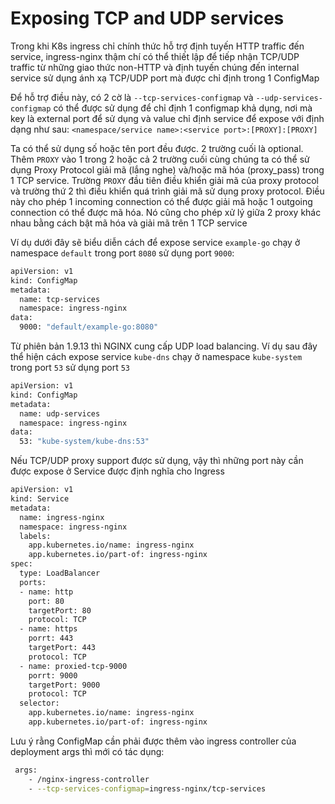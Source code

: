 # Exposing TCP and UDP services

Trong khi K8s ingress chỉ chính thức hỗ trợ định tuyến HTTP traffic đến service, ingress-nginx thậm chí có thể thiết lập để tiếp nhận TCP/UDP traffic từ những giao thức non-HTTP và định tuyến chúng đến internal service sử dụng ánh xạ TCP/UDP port mà được chỉ định trong 1 ConfigMap

Để hỗ trợ điều này, có 2 cờ là ```--tcp-services-configmap``` và ```--udp-services-configmap``` có thể được sử dụng để chỉ định 1 configmap khả dụng, nơi mà key là external port để sử dụng và value chỉ định service để expose với định dạng như sau: ```<namespace/service name>:<service port>:[PROXY]:[PROXY]```

Ta có thể sử dụng số hoặc tên port đều được. 2 trường cuối là optional. Thêm ```PROXY``` vào 1 trong 2 hoặc cả 2 trường cuối cùng chúng ta có thể sử dụng Proxy Protocol giải mã (lắng nghe) và/hoặc mã hóa (proxy_pass) trong 1 TCP service. Trường ```PROXY``` đầu tiên điều khiển giải mã của proxy protocol và trường thứ 2 thì điều khiển quá trình giải mã sử dụng proxy protocol. Điều này cho phép 1 incoming connection có thể được giải mã hoặc 1 outgoing connection có thể được mã hóa. Nó cũng cho phép xử lý giữa 2 proxy khác nhau bằng cách bật mã hóa và giải mã trên 1 TCP service

Ví dụ dưới đây sẽ biểu diễn cách để expose service ```example-go``` chạy ở namespace ```default``` trong port ```8080``` sử dụng port ```9000```:

```sh
apiVersion: v1
kind: ConfigMap
metadata:
  name: tcp-services
  namespace: ingress-nginx
data:
  9000: "default/example-go:8080"
```

Từ phiên bản 1.9.13 thì NGINX cung cấp UDP load balancing. Ví dụ sau đây thể hiện cách expose service ```kube-dns``` chạy ở namespace ```kube-system``` trong port ```53``` sử dụng port ```53```

```sh
apiVersion: v1
kind: ConfigMap
metadata:
  name: udp-services
  namespace: ingress-nginx
data:
  53: "kube-system/kube-dns:53"
```

Nếu TCP/UDP proxy support được sử dụng, vậy thì những port này cần được expose ở Service được định nghĩa cho Ingress

```sh
apiVersion: v1
kind: Service
metadata:
  name: ingress-nginx
  namespace: ingress-nginx
  labels:
    app.kubernetes.io/name: ingress-nginx
    app.kubernetes.io/part-of: ingress-nginx
spec:
  type: LoadBalancer
  ports:
  - name: http
    port: 80
    targetPort: 80
    protocol: TCP
  - name: https
    porrt: 443
    targetPort: 443
    protocol: TCP
  - name: proxied-tcp-9000
    porrt: 9000
    targetPort: 9000
    protocol: TCP
  selector:
    app.kubernetes.io/name: ingress-nginx
    app.kubernetes.io/part-of: ingress-nginx
```

Lưu ý rằng ConfigMap cần phải được thêm vào ingress controller của deployment args thì mới có tác dụng:

```sh
 args:
    - /nginx-ingress-controller
    - --tcp-services-configmap=ingress-nginx/tcp-services
```

